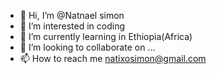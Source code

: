 - 👋 Hi, I’m @Natnael simon
- 👀 I’m interested in coding
- 🌱 I’m currently learning in Ethiopia(Africa)
- 💞️ I’m looking to collaborate on ...
- 📫 How to reach me natixosimon@gmail.com

